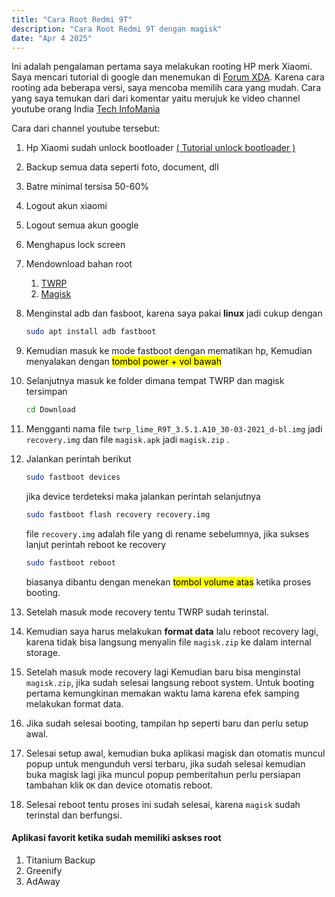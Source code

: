 ```yaml
---
title: "Cara Root Redmi 9T"
description: "Cara Root Redmi 9T dengan magisk"
date: "Apr 4 2025"
---
```


Ini adalah pengalaman pertama saya melakukan rooting HP merk Xiaomi. Saya mencari tutorial di
google dan menemukan di [Forum XDA](https://xdaforums.com/t/what-is-the-best-and-safest-way-to-root-redmi-9-power.4343897/#post-85741557).
Karena cara rooting ada beberapa versi, saya mencoba memilih cara yang mudah.
Cara yang saya temukan dari dari komentar yaitu merujuk ke video channel youtube orang India [Tech InfoMania](https://www.youtube.com/watch?v=ZHkuWrn84wg)

Cara dari channel youtube tersebut:
1. Hp Xiaomi sudah unlock bootloader [( Tutorial unlock bootloader )](https://www.youtube.com/watch?v=-mzyvxR32e0)
2. Backup semua data seperti foto, document, dll
3. Batre minimal tersisa 50-60%
4. Logout akun xiaomi
5. Logout semua akun google
6. Menghapus lock screen
7. Mendownload bahan root
    1. [TWRP](https://androidfilehost.com/?fid=2188818919693773061)
    2. [Magisk](https://magiskmanager.com/downloading-magisk-manager/)
8. Menginstal adb dan fasboot, karena saya pakai **linux** jadi cukup dengan
      ```bash
      sudo apt install adb fastboot
      ```
9. Kemudian masuk ke mode fastboot dengan mematikan hp, Kemudian menyalakan dengan <mark>tombol power +
   vol bawah</mark>
10. Selanjutnya masuk ke folder dimana tempat TWRP dan magisk tersimpan
      ```bash
      cd Download
      ```
11. Mengganti nama file `twrp_lime_R9T_3.5.1.A10_30-03-2021_d-bl.img` jadi `recovery.img` dan
    file `magisk.apk` jadi `magisk.zip` .
12. Jalankan perintah berikut
      ```bash
      sudo fastboot devices
      ```
      jika device terdeteksi maka jalankan perintah selanjutnya

      ```bash
      sudo fastboot flash recovery recovery.img
      ```
      file `recovery.img` adalah file yang di rename sebelumnya, jika sukses lanjut perintah reboot ke recovery

      ```bash
      sudo fastboot reboot
      ```
      biasanya dibantu dengan menekan <mark>tombol volume atas</mark> ketika proses booting.
13. Setelah masuk mode recovery tentu TWRP sudah terinstal.
14. Kemudian saya harus melakukan **format data** lalu reboot recovery lagi, karena tidak bisa langsung menyalin file `magisk.zip`
    ke dalam internal storage.
15. Setelah masuk mode recovery lagi Kemudian baru bisa menginstal `magisk.zip`, jika sudah selesai
    langsung reboot system. Untuk booting pertama kemungkinan memakan waktu lama karena efek
    samping melakukan format data.
16. Jika sudah selesai booting, tampilan hp seperti baru dan perlu setup awal.
17. Selesai setup awal, kemudian buka aplikasi magisk dan otomatis muncul popup untuk mengunduh
    versi terbaru, jika sudah selesai kemudian buka magisk lagi jika muncul
    popup pemberitahun perlu persiapan tambahan klik `OK` dan device otomatis reboot.
18. Selesai reboot tentu proses ini sudah selesai, karena `magisk` sudah terinstal dan berfungsi.

#### Aplikasi favorit ketika sudah memiliki askses root
1. Titanium Backup
2. Greenify
3. AdAway
